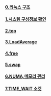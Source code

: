 

#### [0.리눅스 구조](https://github.com/himj131/study/blob/master/linuxBasic/0.%E1%84%85%E1%85%B5%E1%84%82%E1%85%AE%E1%86%A8%E1%84%89%E1%85%B3%E1%84%80%E1%85%AE%E1%84%8C%E1%85%A9.md)
#### [1.시스템 구성정보 확인](https://github.com/himj131/study/blob/master/linuxBasic/1.%EC%8B%9C%EC%8A%A4%ED%85%9C_%EA%B5%AC%EC%84%B1%EC%A0%95%EB%B3%B4_%ED%99%95%EC%9D%B8.md)

#### [2.top](https://github.com/himj131/study/blob/master/linuxBasic/2.top.md)
#### [3.LoadAverage](https://github.com/himj131/study/blob/master/linuxBasic/3.loadAerage.md)
#### [4.free](https://github.com/himj131/study/blob/master/linuxBasic/4.free.md)
#### [5.swap](https://github.com/himj131/study/blob/master/linuxBasic/5.swap%2C%20%EB%A9%94%EB%AA%A8%EB%A6%AC%20%EC%A6%9D%EC%84%A4%EC%9D%98%20%ED%8F%AC%EC%9D%B8%ED%8A%B8.md)
#### [6.NUMA,메모리 관리](https://github.com/himj131/study/blob/master/linuxBasic/6.NUMA%2C%20%EB%A9%94%EB%AA%A8%EB%A6%AC%20%EA%B4%80%EB%A6%AC%EC%9D%98%20%EC%83%88%EB%A1%9C%EC%9A%B4%20%EC%84%B8%EA%B3%84.md)
#### [7.TIME_WAIT 소켓](https://github.com/himj131/study/blob/master/linuxBasic/7.TIME_WAIT%20%EC%86%8C%EC%BC%93%EC%9D%B4%20%EC%84%9C%EB%B9%84%EC%8A%A4%EC%97%90%20%EB%AF%B8%EC%B9%98%EB%8A%94%20%EC%98%81%ED%96%A5.md)